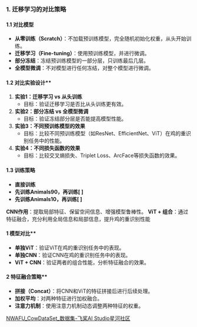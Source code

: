 
### **1. 迁移学习的对比策略**
#### **1.1 对比模型**
- **从零训练（Scratch）**：不加载预训练模型，完全随机初始化权重，从头开始训练。
- **迁移学习（Fine-tuning）**：使用预训练模型，并进行微调。
- **部分冻结**：冻结预训练模型的一部分层，只训练最后几层。
- **全模型微调**：不对模型进行任何冻结，对整个模型进行微调。

#### 1.2 对比实验设计**
1. **实验1：迁移学习 vs 从头训练**
    - 目标：验证迁移学习是否比从头训练更有效。
2. **实验2：部分冻结 vs 全模型微调**
    - 目标：验证冻结部分层是否能提高模型性能。
3. **实验3：不同预训练模型的效果**
    - 目标：比较不同预训练模型（如ResNet、EfficientNet、ViT）在鸡的重识别任务中的性能。
4. **实验4：不同损失函数的效果**
    - 目标：比较交叉熵损失、Triplet Loss、ArcFace等损失函数的效果。

#### 1.3 训练策略
- **直接训练**
- **先训练Animals90，再训练[ ]**
- **先训练Animals10，再训练[ ]**


**CNN作用**：提取局部特征、保留空间信息、增强模型鲁棒性。
**ViT + 组合**：通过特征融合，充分利用全局信息和局部信息，提升鸡的重识别性能
#### 1 模型对比**
- **单独ViT**：验证ViT在鸡的重识别任务中的表现。
- **单独CNN**：验证CNN在鸡的重识别任务中的表现。
- **ViT + CNN**：验证两者的组合性能，分析特征融合的效果。

#### 2 特征融合策略**
- **拼接（Concat）**：将CNN和ViT的特征拼接后进行后续处理。
- **加权平均**：对两种特征进行加权融合。
- **注意力机制**：使用注意力机制动态调整两种特征的权重。




[NWAFU_CowDataSet_数据集-飞桨AI Studio星河社区](https://aistudio.baidu.com/datasetdetail/51884/1)

